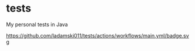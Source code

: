 # tests
My personal tests in Java

https://github.com/ladamski011/tests/actions/workflows/main.yml/badge.svg
